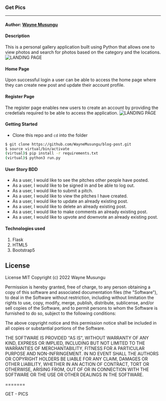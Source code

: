 ### **Get Pics**

****
#### Author: [Wayne Musungu](https://github.com/WayneMusungu)

#### **Description**
This is a personal gallery application built using  Python that allows one to view photos and search for photos based on the category and the locations.
![LANDING PAGE](home.png)


#### Home Page
Upon successful login a user can be able to access the home page where they can create new post and update their account profile.



#### Register Page
The register page enables new users to create an account by providing the credetials required to be able to access the application.
![LANDING PAGE](register.png)



#### Getting Started
- Clone this repo and ```cd``` into the folder
```sh 
$ git clone https://github.com/WayneMusungu/blog-post.git
$ source virtual/bin/activate
(virtual)$ pip install -r requirements.txt
(virtual)$ python3 run.py
```


#### **User Story BDD**
- As a user, I would like to see the pitches other people have posted.
- As a user, I would like to be signed in and be able to log out.
- As a user, I would like to submit a pitch.
- As a user, I would like to view the pitches I have created.
- As a user, I would like to update an already existing post.
- As a user, I would like to delete an already existing post.
- As a user, I would like to make comments an already existing post.
- As a user, I would like to upvote and downvote an already existing post.





#### **Technologies used**
1. Flask
2. HTML5
3. Bootstrap5



## License

License
MIT Copyright (c) 2022 Wayne Musungu

Permission is hereby granted, free of charge, to any person obtaining a copy of this software and associated documentation files (the "Software"), to deal in the Software without restriction, including without limitation the rights to use, copy, modify, merge, publish, distribute, sublicense, and/or sell copies of the Software, and to permit persons to whom the Software is furnished to do so, subject to the following conditions:

The above copyright notice and this permission notice shall be included in all copies or substantial portions of the Software.

THE SOFTWARE IS PROVIDED "AS IS", WITHOUT WARRANTY OF ANY KIND, EXPRESS OR IMPLIED, INCLUDING BUT NOT LIMITED TO THE WARRANTIES OF MERCHANTABILITY, FITNESS FOR A PARTICULAR PURPOSE AND NON-INFRINGEMENT. IN NO EVENT SHALL THE AUTHORS OR COPYRIGHT HOLDERS BE LIABLE FOR ANY CLAIM, DAMAGES OR OTHER LIABILITY, WHETHER IN AN ACTION OF CONTRACT, TORT OR OTHERWISE, ARISING FROM, OUT OF OR IN CONNECTION WITH THE SOFTWARE OR THE USE OR OTHER DEALINGS IN THE SOFTWARE.

=======

GET - PICS
